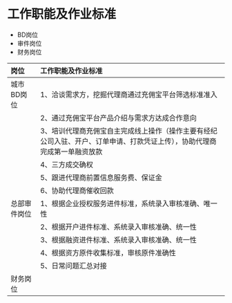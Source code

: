 # 工作职能及作业标准

* BD岗位
* 审件岗位
* 财务岗位

| 岗位 | 工作职能及作业标准 |
| :--- | :--- |
| 城市BD岗位 | 1、洽谈需求方，挖掘代理商通过充佣宝平台筛选标准准入 |
|  | 2、通过充佣宝平台产品介绍与需求方达成合作意向 |
|  | 3、培训代理商充佣宝自主完成线上操作（操作主要有经纪公司入驻、开户、订单申请、打款凭证上传），协助代理商完成第一单融资放款 |
|  | 4、三方成交确权 |
|  | 5、跟进代理商前置信息服务费、保证金 |
|  | 6、协助代理商催收回款 |
| 总部审件岗位 | 1、根据企业授权服务进件标准，系统录入审核准确、唯一性 |
|  | 2、根据开户进件标准、系统录入审核准确、统一性 |
|  | 3、根据融资进件标准、系统录入审核准确、统一性 |
|  | 4、根据资方原件收集标准，审核原件准确性 |
|  | 5、日常问题汇总对接 |
| 财务岗位 |  |




